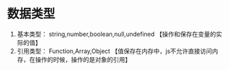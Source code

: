 # 数据类型

1. 基本类型： string,number,boolean,null,undefined 【操作和保存在变量的实际的值】
2. 引用类型： Function,Array,Object 【值保存在内存中，js不允许直接访问内存，在操作的时候，操作的是对象的引用】
